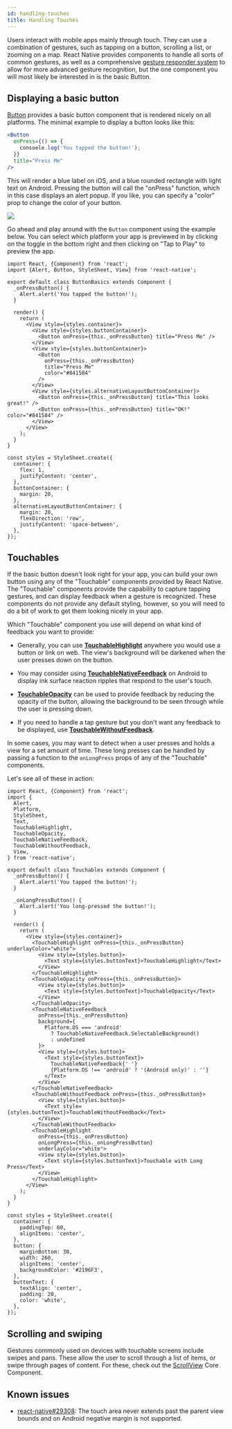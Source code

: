 ```yaml
---
id: handling-touches
title: Handling Touches
---
```


Users interact with mobile apps mainly through touch. They can use a combination of gestures, such as tapping on a button, scrolling a list, or zooming on a map. React Native provides components to handle all sorts of common gestures, as well as a comprehensive [gesture responder system](gesture-responder-system.md) to allow for more advanced gesture recognition, but the one component you will most likely be interested in is the basic Button.

## Displaying a basic button

[Button](button.md) provides a basic button component that is rendered nicely on all platforms. The minimal example to display a button looks like this:

```jsx
<Button
  onPress={() => {
    consoele.log('You tapped the button!');
  }}
  title="Press Me"
/>
```

This will render a blue label on iOS, and a blue rounded rectangle with light text on Android. Pressing the button will call the "onPress" function, which in this case displays an alert popup. If you like, you can specify a "color" prop to change the color of your button.

![](/docs/assets/Button.png)

Go ahead and play around with the `Button` component using the example below. You can select which platform your app is previewed in by clicking on the toggle in the bottom right and then clicking on "Tap to Play" to preview the app.

```SnackPlayer name=Button%20Basics
import React, {Component} from 'react';
import {Alert, Button, StyleSheet, View} from 'react-native';

export default class ButtonBasics extends Component {
  _onPressButton() {
    Alert.alert('You tapped the button!');
  }

  render() {
    return (
      <View style={styles.container}>
        <View style={styles.buttonContainer}>
          <Button onPress={this._onPressButton} title="Press Me" />
        </View>
        <View style={styles.buttonContainer}>
          <Button
            onPress={this._onPressButton}
            title="Press Me"
            color="#841584"
          />
        </View>
        <View style={styles.alternativeLayoutButtonContainer}>
          <Button onPress={this._onPressButton} title="This looks great!" />
          <Button onPress={this._onPressButton} title="OK!" color="#841584" />
        </View>
      </View>
    );
  }
}

const styles = StyleSheet.create({
  container: {
    flex: 1,
    justifyContent: 'center',
  },
  buttonContainer: {
    margin: 20,
  },
  alternativeLayoutButtonContainer: {
    margin: 20,
    flexDirection: 'row',
    justifyContent: 'space-between',
  },
});
```

## Touchables

If the basic button doesn't look right for your app, you can build your own button using any of the "Touchable" components provided by React Native. The "Touchable" components provide the capability to capture tapping gestures, and can display feedback when a gesture is recognized. These components do not provide any default styling, however, so you will need to do a bit of work to get them looking nicely in your app.

Which "Touchable" component you use will depend on what kind of feedback you want to provide:

- Generally, you can use [**TouchableHighlight**](touchablehighlight.md) anywhere you would use a button or link on web. The view's background will be darkened when the user presses down on the button.

- You may consider using [**TouchableNativeFeedback**](touchablenativefeedback.md) on Android to display ink surface reaction ripples that respond to the user's touch.

- [**TouchableOpacity**](touchableopacity.md) can be used to provide feedback by reducing the opacity of the button, allowing the background to be seen through while the user is pressing down.

- If you need to handle a tap gesture but you don't want any feedback to be displayed, use [**TouchableWithoutFeedback**](touchablewithoutfeedback.md).

In some cases, you may want to detect when a user presses and holds a view for a set amount of time. These long presses can be handled by passing a function to the `onLongPress` props of any of the "Touchable" components.

Let's see all of these in action:

```SnackPlayer name=Touchables
import React, {Component} from 'react';
import {
  Alert,
  Platform,
  StyleSheet,
  Text,
  TouchableHighlight,
  TouchableOpacity,
  TouchableNativeFeedback,
  TouchableWithoutFeedback,
  View,
} from 'react-native';

export default class Touchables extends Component {
  _onPressButton() {
    Alert.alert('You tapped the button!');
  }

  _onLongPressButton() {
    Alert.alert('You long-pressed the button!');
  }

  render() {
    return (
      <View style={styles.container}>
        <TouchableHighlight onPress={this._onPressButton} underlayColor="white">
          <View style={styles.button}>
            <Text style={styles.buttonText}>TouchableHighlight</Text>
          </View>
        </TouchableHighlight>
        <TouchableOpacity onPress={this._onPressButton}>
          <View style={styles.button}>
            <Text style={styles.buttonText}>TouchableOpacity</Text>
          </View>
        </TouchableOpacity>
        <TouchableNativeFeedback
          onPress={this._onPressButton}
          background={
            Platform.OS === 'android'
              ? TouchableNativeFeedback.SelectableBackground()
              : undefined
          }>
          <View style={styles.button}>
            <Text style={styles.buttonText}>
              TouchableNativeFeedback{' '}
              {Platform.OS !== 'android' ? '(Android only)' : ''}
            </Text>
          </View>
        </TouchableNativeFeedback>
        <TouchableWithoutFeedback onPress={this._onPressButton}>
          <View style={styles.button}>
            <Text style={styles.buttonText}>TouchableWithoutFeedback</Text>
          </View>
        </TouchableWithoutFeedback>
        <TouchableHighlight
          onPress={this._onPressButton}
          onLongPress={this._onLongPressButton}
          underlayColor="white">
          <View style={styles.button}>
            <Text style={styles.buttonText}>Touchable with Long Press</Text>
          </View>
        </TouchableHighlight>
      </View>
    );
  }
}

const styles = StyleSheet.create({
  container: {
    paddingTop: 60,
    alignItems: 'center',
  },
  button: {
    marginBottom: 30,
    width: 260,
    alignItems: 'center',
    backgroundColor: '#2196F3',
  },
  buttonText: {
    textAlign: 'center',
    padding: 20,
    color: 'white',
  },
});
```

## Scrolling and swiping

Gestures commonly used on devices with touchable screens include swipes and pans. These allow the user to scroll through a list of items, or swipe through pages of content. For these, check out the [ScrollView](scrollview.md) Core Component.

## Known issues

- [react-native#29308](https://github.com/facebook/react-native/issues/29308#issuecomment-792864162): The touch area never extends past the parent view bounds and on Android negative margin is not supported.
